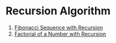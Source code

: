 # Recursion Algorithm

1. [Fibonacci Sequence with Recursion](./01-RecursiveFibonnacci.js)
2. [Factorial of a Number with Recursion]()
